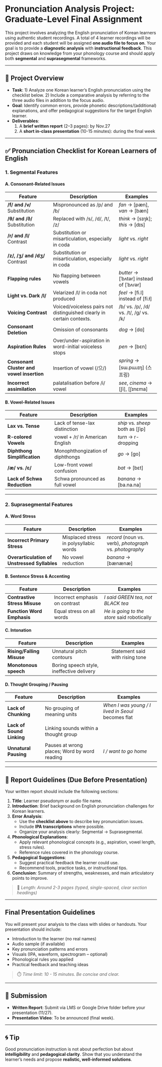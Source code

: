 # Pronunciation Analysis Project: Graduate-Level Final Assignment

This project involves analyzing the English pronunciation of Korean learners using authentic student recordings. A total of 4 learner recordings will be provided and each student will be assigned **one audio file to focus on**. Your goal is to provide a **diagnostic analysis** with **instructional feedback**. This project draws on knowledge from your phonology course and should apply both **segmental** and **suprasegmental** frameworks.

---

## 🎯 Project Overview

- **Task**: 1) Analyze one Korean learner’s English pronunciation using the checklist below. 2) Include a comparative analysis by referring to the three audio files in addition to the focus audio.
- **Goal**: Identify common errors, provide phonetic descriptions/(additional) explanations, and offer pedagogical suggestions for the target English learner.
- **Deliverables**:
  1. A **brief written report** (2–3 pages): by Nov.27
  2. A **short in-class presentation** (10-15 minutes): during the final week

---

## ✅ Pronunciation Checklist for Korean Learners of English

### 1. Segmental Features

#### A. Consonant-Related Issues

| Feature | Description | Examples |
|--------|-------------|----------|
| **/f/ and /v/** Substitution | Mispronounced as /p/ and /b/ | *fan* → [pæn], *van* → [bæn] |
| **/θ/ and /ð/** Substitution | Replaced with /s/, /d/, /t/, /z/ | *think* → [sɪŋk]; *this* → [dɪs] |
| **/r/ and /l/** Contrast | Substitution or misarticulation, especially in coda | *light* vs. *right* |
| **/z/, /ʒ/ and /dʒ/** Contrast | Substitution or misarticulation, especially in coda | *light* vs. *right* |
| **Flapping rules** | No flapping between vowels | *butter* → [ˈbʌtər] instead of [ˈbʌɾər] |
| **Light vs. Dark /l/** | Velarized /l/ in coda not produced | *feel* → [fi.l] instead of [fi.ɫ] |
| **Voicing Contrast** | Voiced/voiceless pairs not distinguished clearly in certain contexts. | /b/ vs. /p/, /d/ vs. /t/, /g/ vs. /k/ |
| **Consonant Deletion** | Omission of consonants | *dog* → [dɑ] |
| **Aspiration Rules** | Over/under-aspiration in word-initial voiceless stops | *pen* → [bɛn] |
| **Consonant Cluster and vowel insertion** | Insertion of vowel (/으/) | *spring* → [sɯ.pɯɹɪŋ] (스프링) |
| **Incorrect assimilation**| palatalisation before /i/ vowel| *see*, *cinema* → [ʃi], [ʃɪnɛma]|

#### B. Vowel-Related Issues

| Feature | Description | Examples |
|--------|-------------|----------|
| **Lax vs. Tense** | Lack of tense-lax distinction | *ship* vs. *sheep* both as [ʃip] |
| **R-colored Vowels** | vowel + /r/ in American English | *turn* → r-dropping|
| **Diphthong Simplification** | Monophthongization of diphthongs | *go* → [go] |
| **/æ/ vs. /ɛ/** | Low-front vowel confusion | *bat* → [bɛt] |
| **Lack of Schwa Reduction** | Schwa pronounced as full vowel | *banana* → [ba.na.na] |

---

### 2. Suprasegmental Features

#### A. Word Stress

| Feature | Description | Examples |
|--------|-------------|----------|
| **Incorrect Primary Stress** | Misplaced stress in polysyllabic words | *record* (noun vs. verb), *photograph* vs. *photography* |
| **Overarticulation of Unstressed Syllables** | No vowel reduction | *banana* → [bænænæ] |

#### B. Sentence Stress & Accenting

| Feature | Description | Examples |
|--------|-------------|----------|
| **Contrastive Stress Misuse** | Incorrect emphasis on contrast | *I said GREEN tea, not BLACK tea* |
| **Function Word Emphasis** | Equal stress on all words | *He is going to the store* said robotically |

#### C. Intonation

| Feature | Description | Examples |
|--------|-------------|----------|
| **Rising/Falling Misuse** | Unnatural pitch contours | Statement said with rising tone |
| **Monotonous speech** | Boring speech style, ineffective delivery |  |


#### D. Thought Grouping / Pausing

| Feature | Description | Examples |
|--------|-------------|----------|
| **Lack of Chunking** | No grouping of meaning units | *When I was young / I lived in Seoul* becomes flat |
| **Lack of Sound Linking** | Linking sounds within a thought group | |
| **Unnatural Pausing** | Pauses at wrong places; Word by word reading | *I / want to go home* |

---

## 📝 Report Guidelines (Due Before Presentation)

Your written report should include the following sections:

1. **Title**: Learner pseudonym or audio file name.
2. **Introduction**: Brief background on English pronunciation challenges for Korean learners.
3. **Error Analysis**:
   - Use the **checklist above** to describe key pronunciation issues.
   - Include **IPA transcriptions** where possible.
   - Organize your analysis clearly: Segmental → Suprasegmental.
4. **Phonological Explanations**:
   - Apply relevant phonological concepts (e.g., aspiration, vowel length, stress rules).
   - Reference rules covered in the phonology course.
5. **Pedagogical Suggestions**:
   - Suggest practical feedback the learner could use.
   - Recommend tools, practice tasks, or instructional tips.
6. **Conclusion**: Summary of strengths, weaknesses, and main articulatory points to improve.

> 📌 *Length: Around 2-3 pages (typed, single-spaced, clear section headings)*

---

## Final Presentation Guidelines

You will present your analysis to the class with slides or handouts. Your presentation should include:

- Introduction to the learner (no real names)
- Audio sample (if available)
- Key pronunciation patterns and errors
- Visuals (IPA, waveform, spectrogram – optional)
- Phonological rules you applied
- Practical feedback and teaching ideas

> ⏱️ *Time limit: 10 - 15 minutes. Be concise and clear.*

---

## 🧾 Submission

- **Written Report**: Submit via LMS or Google Drive folder before your presentation (11/27).
- **Presentation Video**: To be announced (final week).


---

## 🌀 Tip

Good pronunciation instruction is not about perfection but about **intelligibility** and **pedagogical clarity**. Show that you understand the learner’s needs and propose **realistic, well-informed solutions**.

